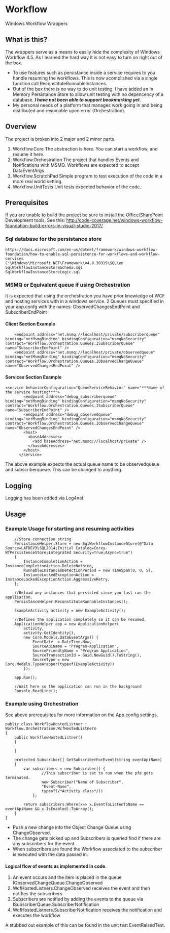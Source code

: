# Workflow
Windows Workflow Wrappers
## What is this?
The wrappers serve as a means to easily hide the complexity of Windows Workflow 4.5. As I learned the hard way it is not easy to turn on right out of the box. 
* To use features such as persistance inside a service requires to you handle resuming the workflows. This is now acomplished via a single function call ReconstituteRunnableInstances.
* Out of the box there is no way to do unit testing. I have added an In Memory Persistance Store to allow unit testing with no depencency of a database. ***I have not been able to support bookmarking yet***.
* My personal needs of a platform that manages work going in and being distributed and resumable upon error (Orchestration).

## Overview
The project is broken into 2 major and 2 minor parts. 
1. Workflow.Core
The abstraction is here. You can start a workflow, and resume it here. 
2. Workflow.Orchestration
The project that handles Events and Notifications with MSMQ. Workflows are expected to accept DataEventArgs
3. Workflow.ScratchPad
Simple program to test execution of the code in a more real world setting. 
4. Workflow.UnitTests
	Unit tests expected behavior of the code.


## Prerequisites
If you are unable to build the project be sure to install the Office/SharePoint Development tools. See this: http://code-coverage.net/windows-workflow-foundation-build-errors-in-visual-studio-2017/
### Sql database for the persistance store
	https://docs.microsoft.com/en-us/dotnet/framework/windows-workflow-foundation/how-to-enable-sql-persistence-for-workflows-and-workflow-services
	C:\Windows\Microsoft.NET\Framework\v4.0.30319\SQL\en
	SqlWorkflowInstanceStoreSchema.sql
	SqlWorkflowInstanceStoreLogic.sql
### MSMQ or Equivalent queue if using Orchestration
It is expected that using the orchestration you have prior knowledge of WCF and hosting services with in a windows service. 2 Queues must specified in your app.confg with the names: ObservedChangesEndPoint and SubscriberEndPoint
#### Client Section Example
```
	<endpoint address="net.msmq://localhost/private/subscriberqueue" binding="netMsmqBinding" bindingConfiguration="msmqNoSecurity" contract="Workflow.Orchestration.Queues.ISubscriberQueue" name="SubscriberEndPoint" />
	<endpoint address="net.msmq://localhost/private/observedqueue" binding="netMsmqBinding" bindingConfiguration="msmqNoSecurity" contract="Workflow.Orchestration.Queues.IObservedChangeQueue" name="ObservedChangesEndPoint" />
```
#### Services Section Example
```
<service behaviorConfiguration="QueueServiceBehavior" name="***Name of the service hosting***">
        <endpoint address="debug_subscriberqueue" binding="netMsmqBinding" bindingConfiguration="msmqNoSecurity" contract="Workflow.Orchestration.Queues.ISubscriberQueue" name="SubscriberEndPoint" />
        <endpoint address="debug_observedqueue" binding="netMsmqBinding" bindingConfiguration="msmqNoSecurity" contract="Workflow.Orchestration.Queues.IObservedChangeQueue" name="ObservedChangesEndPoint" />
        <host>
          <baseAddresses>
            <add baseAddress="net.msmq://localhost/private" />
          </baseAddresses>
        </host>
      </service>
```
The above example expects the actual queue name to be observedqueue and subscriberqueue. This can be changed to anything.
## Logging
Logging has been added via Log4net.

## Usage
### Example Usage for starting and resuming activities
```
    //Store connection string
    PersistanceHelper.Store = new SqlWorkflowInstanceStore(@"Data Source=LAFDEV3\SQL2014;Initial Catalog=Corey-WfPersistenceStore;Integrated Security=True;Async=true")
    {
        InstanceCompletionAction = InstanceCompletionAction.DeleteNothing,
        RunnableInstancesDetectionPeriod = new TimeSpan(0, 0, 5),
        InstanceLockedExceptionAction = InstanceLockedExceptionAction.AggressiveRetry,
    };

    //Reload any instances that persisted since you last ran the application.
    PersistanceHelper.ReconstituteRunnableInstances();

    ExampleActivity activity = new ExampleActivity();
	
	//Defines the application completely so it can be resumed.
    ApplicationHelper app = new ApplicationHelper(
        activity,
        activity.GetIdentity(), 
        new Core.Models.DataEventArgs() {
            EventDate  = DateTime.Now,
            SourceApiName = "Program-Application",
            SourceFriendlyName = "Program Application",
            SourceTransactionId = Guid.NewGuid().ToString(),
            SourceType = new Core.Models.TypeWrapper(typeof(ExampleActivity))                    
        });

    app.Run();

    //Wait here so the application can run in the background
    Console.ReadLine();
```
### Example using Orchestration
See above prerequisites for more information on the App.config settings.
```
public class WorkflowHostedListner : Workflow.Orchestration.WcfHostedListners 
{
	public WorkflowHostedListner()
	{
		
	}

	protected Subscriber[] GetSubscriberForEvent(string eventApiName)
	{
		var subscribers = new Subscriber[] {
                //This subscriber is set to run when the pfa gets terminated.
                new Subscriber("Name of Subscriber",
                "Event-Name", 
                typeof(/*Activity class*/))
            };

		return subscribers.Where(x=> x.EventToListenToName == eventApiName && x.IsEnabled).ToArray();
	}
}
```

* Push a new change into the Object Change Queue using ChangeObserved.
* The change gets picked up and Subscribers is queried find if there are any subscribers for the event.
* When subscribers are found the Workflow associated to the subscriber is executed with the data passed in.

#### Logical flow of events as implemented in code.
1. An event occurs and the item is placed in the queue IObservedChangeQueue.ChangeObserved
2. WcfHostedListners.ChangeObserved receives the event and then notifies the subscribers
3. Subscribers are notified by adding the events to the queue via ISubscriberQueue.SubscriberNotification
4. WcfHostedListners.SubscriberNotification receives the notification and executes the workflow

A stubbed out example of this can be found in the unit test EventRaisedTest.

